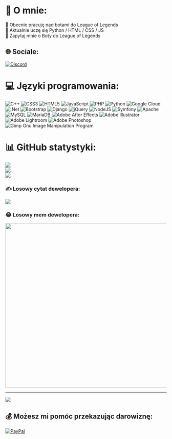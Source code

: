 <!-- https://gprm.itsvg.in/ -->

# 💫 O mnie:
🔭 Obecnie pracuję nad botami do League of Legends <br>
🌱 Aktualnie uczę się Python / HTML / CSS / JS <br>
💬 Zapytaj mnie o Boty do League of Legends


## 🌐 Sociale:
[![Discord](https://img.shields.io/badge/Discord-%237289DA.svg?logo=discord&logoColor=white)](https://discord.gg/#7187) 

# 💻 Języki programowania:
![C++](https://img.shields.io/badge/c++-%2300599C.svg?style=for-the-badge&logo=c%2B%2B&logoColor=white) ![CSS3](https://img.shields.io/badge/css3-%231572B6.svg?style=for-the-badge&logo=css3&logoColor=white) ![HTML5](https://img.shields.io/badge/html5-%23E34F26.svg?style=for-the-badge&logo=html5&logoColor=white) ![JavaScript](https://img.shields.io/badge/javascript-%23323330.svg?style=for-the-badge&logo=javascript&logoColor=%23F7DF1E) ![PHP](https://img.shields.io/badge/php-%23777BB4.svg?style=for-the-badge&logo=php&logoColor=white) ![Python](https://img.shields.io/badge/python-3670A0?style=for-the-badge&logo=python&logoColor=ffdd54) ![Google Cloud](https://img.shields.io/badge/Google%20Cloud-%234285F4.svg?style=for-the-badge&logo=google-cloud&logoColor=white) ![.Net](https://img.shields.io/badge/.NET-5C2D91?style=for-the-badge&logo=.net&logoColor=white) ![Bootstrap](https://img.shields.io/badge/bootstrap-%23563D7C.svg?style=for-the-badge&logo=bootstrap&logoColor=white) ![Django](https://img.shields.io/badge/django-%23092E20.svg?style=for-the-badge&logo=django&logoColor=white) ![jQuery](https://img.shields.io/badge/jquery-%230769AD.svg?style=for-the-badge&logo=jquery&logoColor=white) ![NodeJS](https://img.shields.io/badge/node.js-6DA55F?style=for-the-badge&logo=node.js&logoColor=white) ![Symfony](https://img.shields.io/badge/symfony-%23000000.svg?style=for-the-badge&logo=symfony&logoColor=white) ![Apache](https://img.shields.io/badge/apache-%23D42029.svg?style=for-the-badge&logo=apache&logoColor=white) ![MySQL](https://img.shields.io/badge/mysql-%2300f.svg?style=for-the-badge&logo=mysql&logoColor=white) ![MariaDB](https://img.shields.io/badge/MariaDB-003545?style=for-the-badge&logo=mariadb&logoColor=white) ![Adobe After Effects](https://img.shields.io/badge/Adobe%20After%20Effects-9999FF.svg?style=for-the-badge&logo=Adobe%20After%20Effects&logoColor=white) ![Adobe Illustrator](https://img.shields.io/badge/adobeillustrator-%23FF9A00.svg?style=for-the-badge&logo=adobeillustrator&logoColor=white) ![Adobe Lightroom](https://img.shields.io/badge/Adobe%20Lightroom-31A8FF.svg?style=for-the-badge&logo=Adobe%20Lightroom&logoColor=white) ![Adobe Photoshop](https://img.shields.io/badge/adobephotoshop-%2331A8FF.svg?style=for-the-badge&logo=adobephotoshop&logoColor=white) ![Gimp Gnu Image Manipulation Program](https://img.shields.io/badge/Gimp-657D8B?style=for-the-badge&logo=gimp&logoColor=FFFFFF)
# 📊 GitHub statystyki:
![](https://github-readme-stats.vercel.app/api?username=SomerlikP&theme=blue-green&hide_border=false&include_all_commits=true&count_private=true)<br/>
![](https://github-readme-streak-stats.herokuapp.com/?user=SomerlikP&theme=blue-green&hide_border=false)<br/>
![](https://github-readme-stats.vercel.app/api/top-langs/?username=SomerlikP&theme=blue-green&hide_border=false&include_all_commits=true&count_private=true&layout=compact)

### ✍️ Losowy cytat dewelopera:
![](https://quotes-github-readme.vercel.app/api?type=horizontal&theme=radical)

### 😂 Losowy mem dewelopera:
<img src="https://random-memer.herokuapp.com/" width="512px"/>

---
[![](https://visitcount.itsvg.in/api?id=SomerlikP&icon=5&color=0)](https://visitcount.itsvg.in)

  ## 💰 Możesz mi pomóc przekazując darowiznę:
  [![PayPal](https://img.shields.io/badge/PayPal-00457C?style=for-the-badge&logo=paypal&logoColor=white)](https://paypal.me/test)
